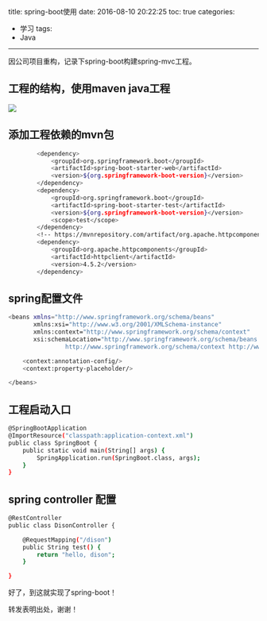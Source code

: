 title: spring-boot使用
date: 2016-08-10 20:22:25
toc: true
categories:
- 学习
tags:
- Java
---

因公司项目重构，记录下spring-boot构建spring-mvc工程。
<!--more-->
## 工程的结构，使用maven java工程
![](http://120.24.60.216:4000/img/20160810202223.png)

## 添加工程依赖的mvn包

```bash
        <dependency>
            <groupId>org.springframework.boot</groupId>
            <artifactId>spring-boot-starter-web</artifactId>
            <version>${org.springframework-boot-version}</version>
        </dependency>
        <dependency>
            <groupId>org.springframework.boot</groupId>
            <artifactId>spring-boot-starter-test</artifactId>
            <version>${org.springframework-boot-version}</version>
            <scope>test</scope>
        </dependency>
        <!-- https://mvnrepository.com/artifact/org.apache.httpcomponents/httpclient -->
        <dependency>
            <groupId>org.apache.httpcomponents</groupId>
            <artifactId>httpclient</artifactId>
            <version>4.5.2</version>
        </dependency>
```
## spring配置文件
```bash
<beans xmlns="http://www.springframework.org/schema/beans"
       xmlns:xsi="http://www.w3.org/2001/XMLSchema-instance"
       xmlns:context="http://www.springframework.org/schema/context"
       xsi:schemaLocation="http://www.springframework.org/schema/beans http://www.springframework.org/schema/beans/spring-beans.xsd
                http://www.springframework.org/schema/context http://www.springframework.org/schema/context/spring-context.xsd">

    <context:annotation-config/>
    <context:property-placeholder/>

</beans>
```
## 工程启动入口
```bash
@SpringBootApplication
@ImportResource("classpath:application-context.xml")
public class SpringBoot {
    public static void main(String[] args) {
        SpringApplication.run(SpringBoot.class, args);
    }
}
```
## spring controller 配置
```bash
@RestController
public class DisonController {

    @RequestMapping("/dison")
    public String test() {
        return "hello, dison";
    }

}
```

好了，到这就实现了spring-boot！


转发表明出处，谢谢！